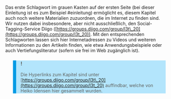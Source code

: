 <!-- filename: 08_Weitere_Materialien_zu_den_Kapiteln.md -->
<!-- title: Weitere Materialien zu den Kapiteln -->

Das erste Schlagwort im grauen Kasten auf der ersten Seite (bei dieser Einleitung ist es zum Beispiel #einleitung) ermöglicht es, diesem Kapitel auch noch weitere Materialien zuzuordnen, die im Internet zu finden sind. Wir nutzen dabei insbesondere, aber nicht ausschließlich, den Social-Tagging-Service Diigo ([https://groups.diigo.com/group/l3t\_20](https://groups.diigo.com/group/l3t_20)). Mit den entsprechenden Schlagworten lassen sich hier Internetadressen zu Videos und weiteren Informationen zu den Artikeln finden, wie etwa Anwendungsbeispiele oder auch Vertiefungsliteratur (sofern sie frei im Web zugänglich ist).

<blockquote style="background: #B3E5FC; border-left: 10px solid #039BE5">

### !

Die Hyperlinks zum Kapitel sind unter [https://groups.diigo.com/group/l3t\_20](https://groups.diigo.com/group/l3t_20) auffindbar, welche von Heiko Idensen hier gesammelt wurden.

</blockquote>
